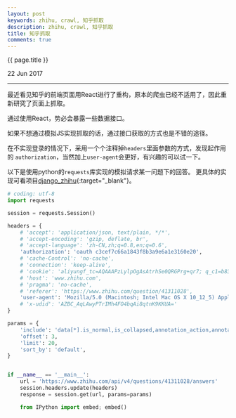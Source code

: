 ```yaml
---
layout: post
keywords: zhihu, crawl, 知乎抓取
description: zhihu, crawl, 知乎抓取
title: 知乎抓取
comments: true
---
```


{{ page.title }}
<p class="meta">22 Jun 2017</p>
<hr>

最近看见知乎的前端页面用React进行了重构，原本的爬虫已经不适用了，因此重新研究了页面上抓取。

通过使用React，势必会暴露一些数据接口。

如果不想通过模拟JS实现抓取的话，通过接口获取的方式也是不错的途径。

在不实现登录的情况下，采用一个个注释掉```headers```里面参数的方式，发现起作用的 ```authorization```，当然加上```user-agent```会更好，有兴趣的可以试一下。

以下是使用python的```requests```库实现的模拟请求某一问题下的回答。
更具体的实现可看项目[django_zhihu](https://github.com/night1008/django_zhihu){:target="_blank"}。

```python
# coding: utf-8
import requests

session = requests.Session()

headers = {
    # 'accept': 'application/json, text/plain, */*',
    # 'accept-encoding': 'gzip, deflate, br',
    # 'accept-language': 'zh-CN,zh;q=0.8,en;q=0.6',
    'authorization': 'oauth c3cef7c66a1843f8b3a9e6a1e3160e20',
    # 'cache-Control': 'no-cache',
    # 'connection': 'keep-alive',
    # 'cookie': 'aliyungf_tc=AQAAAPzLylpOgAsAtrhSe0QRGPrg+qr7; q_c1=b831d63b6abc49d7955d6c121a8ef9ba|1499176180000|1499176180000; q_c1=1b7b689a0d504a4c84fa7039f060e3bd|1499176180000|1499176180000; _zap=285b6297-25e8-422d-9e0e-bce6e1bbf168; d_c0="AZBC_AqLAwyPTrIMh4FO4bqAi8qtnK9KKUA=|1499176206"; r_cap_id="NjU3NmQ1OWVjZmI1NGYxYmFmOGIzOTY0YjQzMjdiZWM=|1499177015|3ad30fd3a3d4c609dc19bdc8ece83a742ff2fc6b"; cap_id="OTE5NmZjODU0MzdlNDYxYjg5Mzg5ZmUyZTk1NWNjNWY=|1499177015|8f093b983b1e59cb226688c98674aaf4b8777772"; l_cap_id="MzNkM2FiN2MyMjcxNGQxMmJlOGMzOTJkYzA4ZGMzNDE=|1499177015|704e1469a1fa9d8485fc8bddd36b92e670efa75a"; __utma=51854390.744475019.1499177017.1499177017.1499177017.1; __utmc=51854390; __utmz=51854390.1499177017.1.1.utmcsr=zhihu.com|utmccn=(referral)|utmcmd=referral|utmcct=/question/41311028; __utmv=51854390.000--|3=entry_date=20170704=1; _xsrf=a43da795-91dc-4eea-ab3e-e4a2b90962ea',
    # 'host': 'www.zhihu.com',
    # 'pragma': 'no-cache',
    # 'referer': 'https://www.zhihu.com/question/41311028',
    'user-agent': 'Mozilla/5.0 (Macintosh; Intel Mac OS X 10_12_5) AppleWebKit/537.36 (KHTML, like Gecko) Chrome/59.0.3071.104 Safari/537.36',
    # 'x-udid': 'AZBC_AqLAwyPTrIMh4FO4bqAi8qtnK9KKUA='
}

params = {
    'include': 'data[*].is_normal,is_collapsed,annotation_action,annotation_detail,collapse_reason,is_sticky,collapsed_by,suggest_edit,comment_count,can_comment,content,editable_content,voteup_count,reshipment_settings,comment_permission,mark_infos,created_time,updated_time,review_info,relationship.is_authorized,is_author,voting,is_thanked,is_nothelp,upvoted_followees;data[*].author.follower_count,badge[?(type=best_answerer)].topics',
    'offset': 3,
    'limit': 20,
    'sort_by': 'default',
}


if __name__ == '__main__':
    url = 'https://www.zhihu.com/api/v4/questions/41311028/answers'
    session.headers.update(headers)
    response = session.get(url, params=params)

    from IPython import embed; embed()
```

